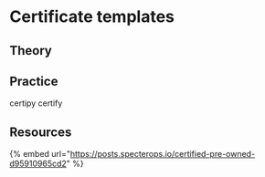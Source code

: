 # Certificate templates

## Theory



## Practice

certipy certify

## Resources

{% embed url="https://posts.specterops.io/certified-pre-owned-d95910965cd2" %}
